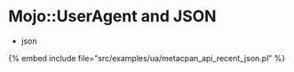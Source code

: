 # Mojo::UserAgent and JSON


* json

{% embed include file="src/examples/ua/metacpan_api_recent_json.pl" %}


